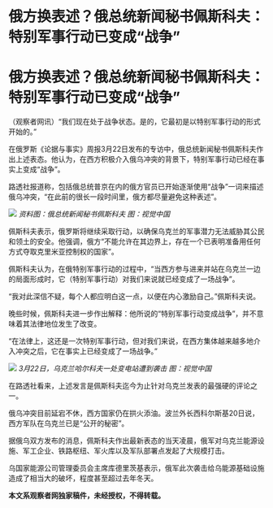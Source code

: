 # 俄方换表述？俄总统新闻秘书佩斯科夫：特别军事行动已变成“战争”

# 俄方换表述？俄总统新闻秘书佩斯科夫：特别军事行动已变成“战争”

（观察者网讯）“我们现在处于战争状态。是的，它最初是以特别军事行动的形式开始的。”

在俄罗斯《论据与事实》周报3月22日发布的专访中，俄总统新闻秘书佩斯科夫作出上述表态。他认为，在西方积极介入俄乌冲突的背景下，特别军事行动已经在事实上变成“战争”。

路透社报道称，包括俄总统普京在内的俄方官员已开始逐渐使用“战争”一词来描述俄乌冲突，“在此前的很长一段时间里，俄方都尽量避免这种表述”。

![](https://inews.gtimg.com/om_bt/OVjDPBsj612GdZkbgaj8Pb1HQX3kenjXdaqYegM44Hw50AA/1000)
_资料图：俄总统新闻秘书佩斯科夫 图：视觉中国_

佩斯科夫表示，俄罗斯将继续采取行动，以确保乌克兰的军事潜力无法威胁其公民和领土的安全。他强调，俄方“不能允许在其边界上，存在一个已表明准备用任何方式夺取克里米亚控制权的国家”。

佩斯科夫认为，在俄特别军事行动的过程中，“当西方参与进来并站在乌克兰一边的局面形成时，它（特别军事行动）对我们来说就已经变成了一场战争”。

“我对此深信不疑，每个人都应明白这一点，以便在内心激励自己。”佩斯科夫说。

晚些时候，佩斯科夫进一步作出解释：他所说的“特别军事行动变成战争”，并不意味着其法律地位发生了改变。

“在法律上，这还是一次特别军事行动，但对我们来说，在西方集体越来越多地介入冲突之后，它在事实上已经变成了一场战争。”

![](https://inews.gtimg.com/om_bt/Ov3z7fG0CSEE8sXyXm0gvfir_TOQ4Pbop6v8AX7L2goM8AA/1000)
_3月22日，乌克兰哈尔科夫一处变电站遭到袭击 图：视觉中国_

在路透社看来，上述发言是佩斯科夫迄今为止针对乌克兰发表的最强硬的评论之一。

俄乌冲突目前延宕不休，西方国家仍在拱火添油。波兰外长西科尔斯基20日说，西方军队在乌克兰已是“公开的秘密”。

据俄乌双方发布的消息，佩斯科夫作出最新表态的当天凌晨，俄军对乌克兰能源设施、军工企业、铁路枢纽、军火库以及军队部署点发起了大规模打击。

乌国家能源公司管理委员会主席库德里茨基表示，俄军此次袭击给乌能源基础设施造成了相当大的破坏，程度甚至超过去年冬天。

**本文系观察者网独家稿件，未经授权，不得转载。**

